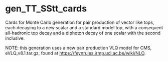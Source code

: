 # gen_TT_SStt_cards
Cards for Monte Carlo generation for pair production of vector like tops, each decaying to a new scalar and a standard model top, with a consequent all-hadronic top decay and a diphoton decay of one scalar with the second inclusive.

NOTE: this generation uses a new pair production VLQ model for CMS, eVLQ_v8.1.tar.gz, found at https://feynrules.irmp.ucl.ac.be/wiki/NLO.

